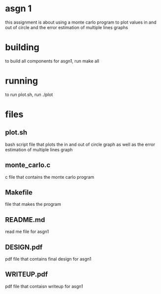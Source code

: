 # asgn 1
this assignment is about using a monte carlo program to plot values in and out of circle and the error estimation of multiple lines graphs

# building
to build all components for asgn1, run make all 

# running
to run plot.sh, run ./plot

# files
## plot.sh
bash script file that plots the in and out of circle graph as well as the error estimation of multiple lines graph

## monte_carlo.c
c file that contains the monte carlo program

## Makefile
file that makes the program

## README.md
read me file for asgn1

## DESIGN.pdf
pdf file that contains final design for asgn1

## WRITEUP.pdf
pdf file that contaisn writeup for asgn1
